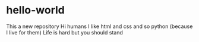 # hello-world
This a new repository
Hi humans
I like html and css and so python (because I live for them)
Life is hard but you should stand
